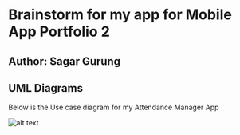 # Brainstorm for my app for Mobile App Portfolio 2
## Author: Sagar Gurung

## UML Diagrams
Below is the Use case diagram for my Attendance Manager App

![alt text](https://ibb.co/zGktPHV)
